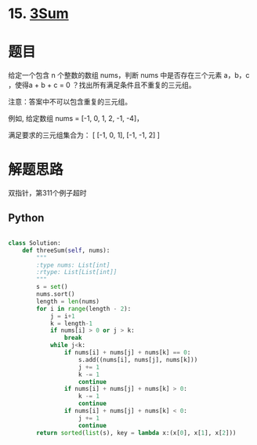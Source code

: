 # 15. [3Sum](https://leetcode-cn.com/problems/3sum/description/)

# 题目

给定一个包含 n 个整数的数组 nums，判断 nums 中是否存在三个元素 a，b，c ，使得a + b + c = 0 ？找出所有满足条件且不重复的三元组。

注意：答案中不可以包含重复的三元组。

例如, 给定数组 nums = [-1, 0, 1, 2, -1, -4]，

满足要求的三元组集合为：
[
  [-1, 0, 1],
  [-1, -1, 2]
]

# 解题思路

双指针，第311个例子超时

## Python

```python

class Solution:
    def threeSum(self, nums):
        """
        :type nums: List[int]
        :rtype: List[List[int]]
        """
        s = set()
        nums.sort()
        length = len(nums)
        for i in range(length - 2):
            j = i+1
            k = length-1
            if nums[i] > 0 or j > k:
                break
            while j<k:
                if nums[i] + nums[j] + nums[k] == 0:
                    s.add((nums[i], nums[j], nums[k]))
                    j += 1
                    k -= 1
                    continue
                if nums[i] + nums[j] + nums[k] > 0:
                    k -= 1
                    continue
                if nums[i] + nums[j] + nums[k] < 0:
                    j += 1
                    continue
        return sorted(list(s), key = lambda x:(x[0], x[1], x[2]))
		
```